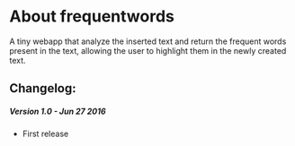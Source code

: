 # About frequentwords
A tiny webapp that analyze the inserted text and return the frequent words present in the text, allowing the user to highlight them in the newly created text.

## Changelog:

##### Version 1.0 - Jun 27 2016
* First release
